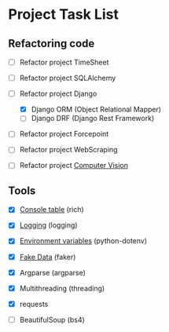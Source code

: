 # Project Task List

## Refactoring code
- [ ] Refactor project TimeSheet
- [ ] Refactor project SQLAlchemy
- [ ] Refactor project Django
  - [x] Django ORM (Object Relational Mapper)
  - [ ] Django DRF (Django Rest Framework)
- [ ] Refactor project Forcepoint
- [ ] Refactor project WebScraping
- [ ] Refactor project [Computer Vision](https://github.com/salavatn/ComputerVision)



## Tools
- [x] [Console table](https://github.com/salavatn/Python/tree/main/Tools/ConsoleTable) (rich)
- [x] [Logging](https://github.com/salavatn/Python/tree/main/Tools/Logging) (logging)
- [x] [Environment variables](https://github.com/salavatn/Python/tree/main/Tools/EnvVariable) (python-dotenv)
- [x] [Fake Data](https://github.com/salavatn/Python/tree/main/Tools/Faker) (faker)
- [x] Argparse (argparse)
- [x] Multithreading (threading)
- [x] requests
- [ ] BeautifulSoup (bs4)

